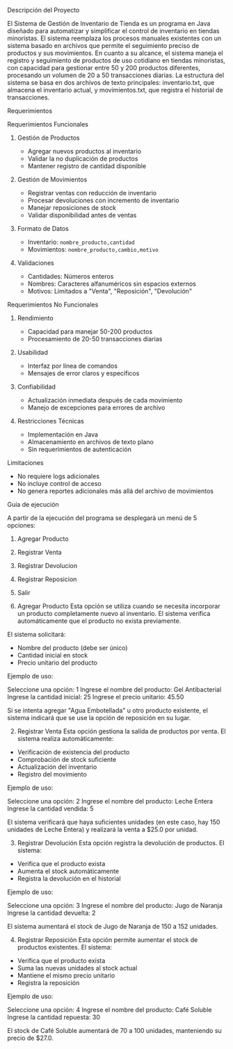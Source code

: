 Descripción del Proyecto

El Sistema de Gestión de Inventario de Tienda es un programa en Java diseñado para automatizar y simplificar el control de inventario en tiendas minoristas. El sistema reemplaza los procesos manuales existentes con un sistema basado en archivos que permite el seguimiento preciso de productos y sus movimientos.
En cuanto a su alcance, el sistema maneja el registro y seguimiento de productos de uso cotidiano en tiendas minoristas, con capacidad para gestionar entre 50 y 200 productos diferentes, procesando un volumen de 20 a 50 transacciones diarias.
La estructura del sistema se basa en dos archivos de texto principales: inventario.txt, que almacena el inventario actual, y movimientos.txt, que registra el historial de transacciones.

Requerimientos

Requerimientos Funcionales

1. Gestión de Productos
    - Agregar nuevos productos al inventario
    - Validar la no duplicación de productos
    - Mantener registro de cantidad disponible

2. Gestión de Movimientos
    - Registrar ventas con reducción de inventario
    - Procesar devoluciones con incremento de inventario
    - Manejar reposiciones de stock
    - Validar disponibilidad antes de ventas

3. Formato de Datos
    - Inventario: `nombre_producto,cantidad`
    - Movimientos: `nombre_producto,cambio,motivo`

4. Validaciones
    - Cantidades: Números enteros
    - Nombres: Caracteres alfanuméricos sin espacios externos
    - Motivos: Limitados a "Venta", "Reposición", "Devolución"

Requerimientos No Funcionales

1. Rendimiento
    - Capacidad para manejar 50-200 productos
    - Procesamiento de 20-50 transacciones diarias

2. Usabilidad
    - Interfaz por línea de comandos
    - Mensajes de error claros y específicos

3. Confiabilidad
    - Actualización inmediata después de cada movimiento
    - Manejo de excepciones para errores de archivo

4. Restricciones Técnicas
    - Implementación en Java
    - Almacenamiento en archivos de texto plano
    - Sin requerimientos de autenticación


Limitaciones
- No requiere logs adicionales
- No incluye control de acceso
- No genera reportes adicionales más allá del archivo de movimientos



Guía de ejecución

A partir de la ejecución del programa se desplegará un menú de 5 opciones:

1. Agregar Producto
2. Registrar Venta
3. Registrar Devolucion
4. Registrar Reposicion
5. Salir

1. Agregar Producto
Esta opción se utiliza cuando se necesita incorporar un producto completamente nuevo al inventario. El sistema verifica automáticamente que el producto no exista previamente.

El sistema solicitará:
- Nombre del producto (debe ser único)
- Cantidad inicial en stock
- Precio unitario del producto


Ejemplo de uso:

Seleccione una opción: 1
Ingrese el nombre del producto: Gel Antibacterial
Ingrese la cantidad inicial: 25
Ingrese el precio unitario: 45.50


Si se intenta agregar "Agua Embotellada" u otro producto existente, el sistema indicará que se use la opción de reposición en su lugar.

2. Registrar Venta
Esta opción gestiona la salida de productos por venta. El sistema realiza automáticamente:
- Verificación de existencia del producto
- Comprobación de stock suficiente
- Actualización del inventario
- Registro del movimiento


Ejemplo de uso:

Seleccione una opción: 2
Ingrese el nombre del producto: Leche Entera
Ingrese la cantidad vendida: 5


El sistema verificará que haya suficientes unidades (en este caso, hay 150 unidades de Leche Entera) y realizará la venta a $25.0 por unidad.

3. Registrar Devolución
Esta opción registra la devolución de productos. El sistema:
- Verifica que el producto exista
- Aumenta el stock automáticamente
- Registra la devolución en el historial


Ejemplo de uso:

Seleccione una opción: 3
Ingrese el nombre del producto: Jugo de Naranja
Ingrese la cantidad devuelta: 2


El sistema aumentará el stock de Jugo de Naranja de 150 a 152 unidades.

4. Registrar Reposición
Esta opción permite aumentar el stock de productos existentes. El sistema:
- Verifica que el producto exista
- Suma las nuevas unidades al stock actual
- Mantiene el mismo precio unitario
- Registra la reposición


Ejemplo de uso:

Seleccione una opción: 4
Ingrese el nombre del producto: Café Soluble
Ingrese la cantidad repuesta: 30


El stock de Café Soluble aumentará de 70 a 100 unidades, manteniendo su precio de $27.0.
